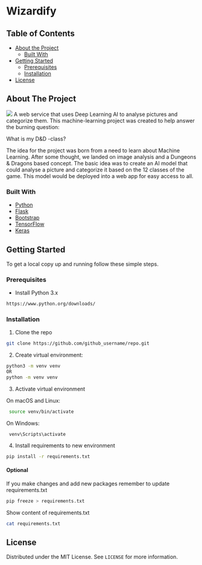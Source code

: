 # Wizardify 
<!-- https://github.com/ikatyang/emoji-cheat-sheet/blob/master/README.md#person-fantasy-->


## Table of Contents

* [About the Project](#about-the-project)
  * [Built With](#built-with)
* [Getting Started](#getting-started)
  * [Prerequisites](#prerequisites)
  * [Installation](#installation)
* [License](#license)

## About The Project

<!--pic here ?-->
<img src="logo.png">
A web service that uses Deep Learning AI to analyse pictures and categorize them. 
This machine-learning project was created to help answer the burning question:

What is my D&D -class?

The idea for the project was born from a need to learn about Machine Learning. After some thought, we landed on image analysis and a Dungeons & Dragons based concept. The basic idea was to create an AI model that could analyse a picture and categorize it based on the 12 classes of the game. This model would be deployed into a web app for easy access to all.

### Built With

* [Python](https://www.python.org/)
* [Flask](https://flask.palletsprojects.com/en/1.1.x/)
* [Bootstrap](https://getbootstrap.com)
* [TensorFlow](https://www.tensorflow.org/)
* [Keras](https://keras.io/)

## Getting Started

To get a local copy up and running follow these simple steps.

### Prerequisites
* Install Python 3.x
```sh
https://www.python.org/downloads/
```

### Installation
 
1. Clone the repo
```sh
git clone https://github.com/github_username/repo.git
```

2. Create virtual environment: 

```sh
python3 -m venv venv
OR
python -m venv venv
```

3. Activate virtual environment

 On macOS and Linux:

```sh
 source venv/bin/activate
```
 On Windows:

```
 venv\Scripts\activate
```

4. Install requirements to new environment

```sh
pip install -r requirements.txt
```


#### Optional

If you make changes and add new packages remember to update requirements.txt

```sh
pip freeze > requirements.txt
```

Show content of requirements.txt

```sh
cat requirements.txt
```

## License 
<!-- What license are we using?-->
Distributed under the MIT License. See `LICENSE` for more information.
